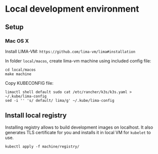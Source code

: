 # Local development environment

## Setup

### Mac OS X

Install LIMA-VM: `https://github.com/lima-vm/lima#installation`

In folder `local/macos`, create lima-vm machine using included config file:
```
cd local/macos
make machine
```

Copy KUBECONFIG file:
```
limactl shell default sudo cat /etc/rancher/k3s/k3s.yaml > ~/.kube/lima-config
sed -i '' 's/ default/ lima/g' ~/.kube/lima-config
```

## Install local registry

Installing registry allows to build development images on localhost. It also generates TLS certificate for you and installs it in local VM for `kubelet` to use.

```
kubectl apply -f machine/registry/
```
